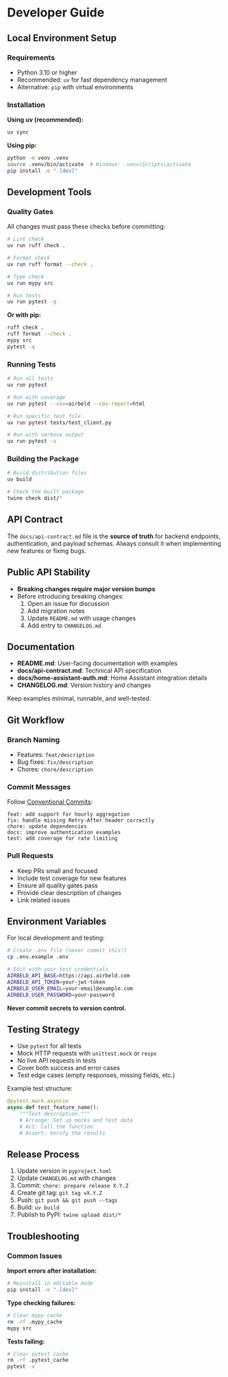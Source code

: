 # Developer Guide

## Local Environment Setup

### Requirements
- Python 3.10 or higher
- Recommended: `uv` for fast dependency management
- Alternative: `pip` with virtual environments

### Installation

**Using uv (recommended):**
```bash
uv sync
```

**Using pip:**
```bash
python -m venv .venv
source .venv/bin/activate  # Windows: .venv\Scripts\activate
pip install -e ".[dev]"
```

## Development Tools

### Quality Gates
All changes must pass these checks before committing:

```bash
# Lint check
uv run ruff check .

# Format check
uv run ruff format --check .

# Type check
uv run mypy src

# Run tests
uv run pytest -q
```

**Or with pip:**
```bash
ruff check .
ruff format --check .
mypy src
pytest -q
```

### Running Tests
```bash
# Run all tests
uv run pytest

# Run with coverage
uv run pytest --cov=airbeld --cov-report=html

# Run specific test file
uv run pytest tests/test_client.py

# Run with verbose output
uv run pytest -v
```

### Building the Package
```bash
# Build distribution files
uv build

# Check the built package
twine check dist/*
```

## API Contract

The `docs/api-contract.md` file is the **source of truth** for backend endpoints, authentication, and payload schemas. Always consult it when implementing new features or fixing bugs.

## Public API Stability

- **Breaking changes require major version bumps**
- Before introducing breaking changes:
  1. Open an issue for discussion
  2. Add migration notes
  3. Update `README.md` with usage changes
  4. Add entry to `CHANGELOG.md`

## Documentation

- **README.md**: User-facing documentation with examples
- **docs/api-contract.md**: Technical API specification
- **docs/home-assistant-auth.md**: Home Assistant integration details
- **CHANGELOG.md**: Version history and changes

Keep examples minimal, runnable, and well-tested.

## Git Workflow

### Branch Naming
- Features: `feat/description`
- Bug fixes: `fix/description`
- Chores: `chore/description`

### Commit Messages
Follow [Conventional Commits](https://www.conventionalcommits.org/):

```
feat: add support for hourly aggregation
fix: handle missing Retry-After header correctly
chore: update dependencies
docs: improve authentication examples
test: add coverage for rate limiting
```

### Pull Requests
- Keep PRs small and focused
- Include test coverage for new features
- Ensure all quality gates pass
- Provide clear description of changes
- Link related issues

## Environment Variables

For local development and testing:

```bash
# Create .env file (never commit this!)
cp .env.example .env

# Edit with your test credentials
AIRBELD_API_BASE=https://api.airbeld.com
AIRBELD_API_TOKEN=your-jwt-token
AIRBELD_USER_EMAIL=your-email@example.com
AIRBELD_USER_PASSWORD=your-password
```

**Never commit secrets to version control.**

## Testing Strategy

- Use `pytest` for all tests
- Mock HTTP requests with `unittest.mock` or `respx`
- No live API requests in tests
- Cover both success and error cases
- Test edge cases (empty responses, missing fields, etc.)

Example test structure:
```python
@pytest.mark.asyncio
async def test_feature_name():
    """Test description."""
    # Arrange: Set up mocks and test data
    # Act: Call the function
    # Assert: Verify the results
```

## Release Process

1. Update version in `pyproject.toml`
2. Update `CHANGELOG.md` with changes
3. Commit: `chore: prepare release X.Y.Z`
4. Create git tag: `git tag vX.Y.Z`
5. Push: `git push && git push --tags`
6. Build: `uv build`
7. Publish to PyPI: `twine upload dist/*`

## Troubleshooting

### Common Issues

**Import errors after installation:**
```bash
# Reinstall in editable mode
pip install -e ".[dev]"
```

**Type checking failures:**
```bash
# Clear mypy cache
rm -rf .mypy_cache
mypy src
```

**Tests failing:**
```bash
# Clear pytest cache
rm -rf .pytest_cache
pytest -v
```
